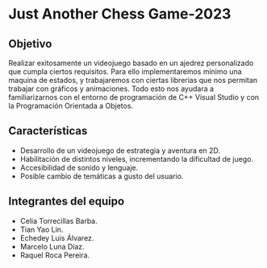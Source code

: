 # Just Another Chess Game-2023
## Objetivo
Realizar exitosamente un videojuego basado en un ajedrez personalizado que cumpla ciertos requisitos. Para ello implementaremos mínimo una maquina de estados, y trabajaremos con ciertas librerias que nos permitan trabajar con gráficos y animaciones. Todo esto nos ayudara a familiarizarnos con el entorno de programación de C++ Visual Studio y con la Programación Orientada a Objetos.

## Características
- Desarrollo de un videojuego de estrategia y aventura en 2D.
- Habilitación de distintos niveles, incrementando la dificultad de juego.
- Accesibilidad de sonido y lenguaje.
- Posible cambio de temáticas a gusto del usuario.

## Integrantes del equipo
- Celia Torrecillas Barba.
- Tian Yao Lin.
- Echedey Luis Álvarez.
- Marcelo Luna Díaz.
- Raquel Roca Pereira. 


